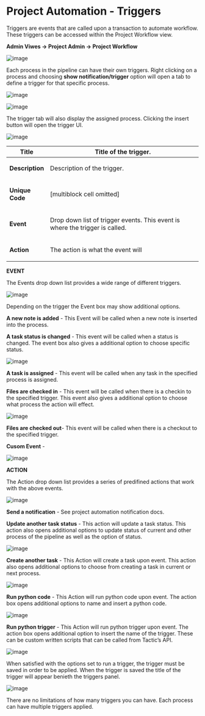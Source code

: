 # Project Automation - Triggers

Triggers are events that are called upon a transaction to automate
workflow. These triggers can be accessed within the Project Workflow
view.

**Admin Viwes → Project Admin → Project Workflow**

![image](media/pipeline.png)

Each process in the pipeline can have their own triggers. Right clicking
on a process and choosing **show notification/trigger** option will open a
tab to define a trigger for that specific process.

![image](media/OpenTriggers.png)

![image](media/TriggersTab.png)

The trigger tab will also display the assigned process. Clicking the
insert button will open the trigger UI.

![image](media/AddNewTrigger.png)

<table>
<colgroup>
<col width="16%" />
<col width="84%" />
</colgroup>
<thead>
<tr class="header">
<th><strong>Title</strong></th>
<th>Title of the trigger.</th>
</tr>
</thead>
<tbody>
<tr class="odd">
<td><p><strong>Description</strong></p></td>
<td><p>Description of the trigger.</p></td>
</tr>
<tr class="even">
<td><p><strong>Unique Code</strong></p></td>
<td><p>[multiblock cell omitted]</p></td>
</tr>
<tr class="odd">
<td><p><strong>Event</strong></p></td>
<td><p>Drop down list of trigger events. This event is where the trigger is called.</p></td>
</tr>
<tr class="even">
<td><p><strong>Action</strong></p></td>
<td><p>The action is what the event will</p></td>
</tr>
</tbody>
</table>

**EVENT**

The Events drop down list provides a wide range of different triggers.

![image](media/Event.png)

Depending on the trigger the Event box may show additional options.

**A new note is added** - This Event will be called when a new note is
inserted into the process.

**A task status is changed** - This event will be called when a status is
changed. The event box also gives a additional option to choose specific
status.

![image](media/Event_TaskStatusIsChanged.png)

**A task is assigned** - This event will be called when any task in the
specified process is assigned.

**Files are checked in** - This event will be called when there is a
checkin to the specified trigger. This event also gives a additional
option to choose what process the action will effect.

![image](media/Event_FilesAreCheckedIn.png)

**Files are checked out**- This event will be called when there is a
checkout to the specified trigger.

**Cusom Event** -

![image](media/Event_CustomEvent.png)

**ACTION**

The Action drop down list provides a series of predifined actions that
work with the above events.

![image](media/Action.png)

**Send a notification** - See project automation notification docs.

**Update another task status** - This action will update a task status.
This action also opens additional options to update status of current
and other process of the pipeline as well as the option of status.

![image](media/Action_UpdateAnotherTaskStatus.png)

**Create another task** - This Action will create a task upon event. This
action also opens additional options to choose from creating a task in
current or next process.

![image](media/Action_CreateAnotherTask.png)

**Run python code** - This Action will run python code upon event. The
action box opens additional options to name and insert a python code.

![image](media/Action_RunPythonCode.png)

**Run python trigger** - This Action will run python trigger upon event.
The action box opens additional option to insert the name of the
trigger. These can be custom written scripts that can be called from
Tactic’s API.

![image](media/Action_RunPythonTrigger.png)

When satisfied with the options set to run a trigger, the trigger must
be saved in order to be applied. When the trigger is saved the title of
the trigger will appear benieth the triggers panel.

![image](media/save_trigger.png)

There are no limitations of how many triggers you can have. Each process
can have multiple triggers applied.
